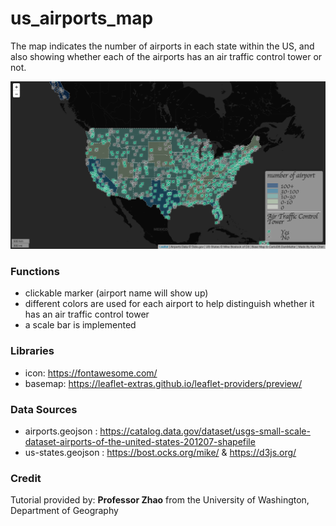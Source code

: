 # us_airports_map
The map indicates the number of airports in each state within the US, and also showing whether each of the airports has an air traffic control tower or not.

![](img/us_airport.png)

### Functions
- clickable marker (airport name will show up)
- different colors are used for each airport to help distinguish whether it has an air traffic control tower
- a scale bar is implemented

### Libraries
- icon: https://fontawesome.com/
- basemap: https://leaflet-extras.github.io/leaflet-providers/preview/

### Data Sources
- airports.geojson : https://catalog.data.gov/dataset/usgs-small-scale-dataset-airports-of-the-united-states-201207-shapefile
- us-states.geojson : https://bost.ocks.org/mike/ & https://d3js.org/

### Credit
Tutorial provided by:
**Professor Zhao** from the University of Washington, Department of Geography
